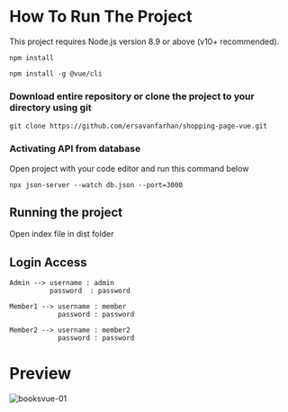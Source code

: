 # How To Run The Project
This project requires Node.js version 8.9 or above (v10+ recommended).
```
npm install
```
```
npm install -g @vue/cli
```


### Download entire repository or clone the project to your directory using git
```
git clone https://github.com/ersavanfarhan/shopping-page-vue.git
```

### Activating API from database
Open project with your code editor and run this command below
```
npx json-server --watch db.json --port=3000
```

## Running the project
Open index file in dist folder

## Login Access
```
Admin --> username : admin
          password  : password

Member1 --> username : member
            password : password
            
Member2 --> username : member2
            password : password
```

# Preview
![booksvue-01](https://user-images.githubusercontent.com/113334783/212221614-37772bc6-d36a-479c-b4f1-217869900ddc.jpg)

